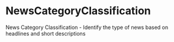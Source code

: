 # NewsCategoryClassification
News Category Classification - Identify the type of news based on headlines and short descriptions
